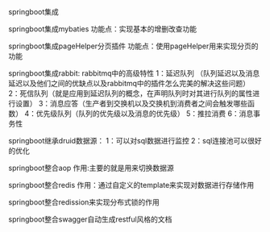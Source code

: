 springboot集成

springboot集成mybaties  功能点：实现基本的增删改查功能

springboot集成pageHelper分页插件  功能点：使用pageHelper用来实现分页的功能

springboot集成rabbit:
 rabbitmq中的高级特性
 1：延迟队列 （队列延迟以及消息延迟以及他们之间的优缺点以及rabbitmq中的插件怎么完美的解决这些问题）
 2：死信队列（就是应用到延迟队列的概念，在声明队列时对其进行队列的属性进行设置）
 3：消息应答（生产者到交换机以及交换机到消费者之间会触发哪些函数）
 4：优先级队列（队列的优先级以及消息的优先级）
 5：推拉消费
 6：消息事务性
 
 springboot继承druid数据源：
  1：可以对sql数据进行监控
  2：sql连接池可以很好的优化
  
  springboot整合aop 作用:主要的就是用来切换数据源
  
  springboot整合redis  作用：通过自定义的template来实现对数据进行存储作用
  
  springboot整合redission来实现分布式锁的作用
  
  springboot整合swagger自动生成restful风格的文档
